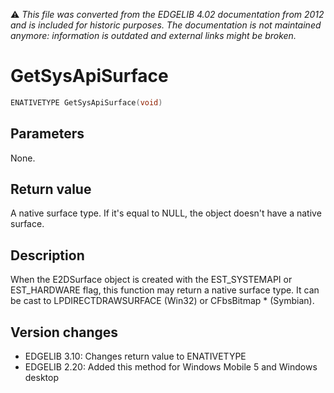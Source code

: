 :warning: _This file was converted from the EDGELIB 4.02 documentation from 2012 and is included for historic purposes. The documentation is not maintained anymore: information is outdated and external links might be broken._

# GetSysApiSurface


```c++
ENATIVETYPE GetSysApiSurface(void)
```

## Parameters
None.

## Return value
A native surface type. If it's equal to NULL, the object doesn't have a native surface.

## Description
When the E2DSurface object is created with the EST_SYSTEMAPI or EST_HARDWARE flag, this function may return a native surface type. It can be cast to LPDIRECTDRAWSURFACE (Win32) or CFbsBitmap * (Symbian).

## Version changes
- EDGELIB 3.10: Changes return value to ENATIVETYPE 
- EDGELIB 2.20: Added this method for Windows Mobile 5 and Windows desktop

